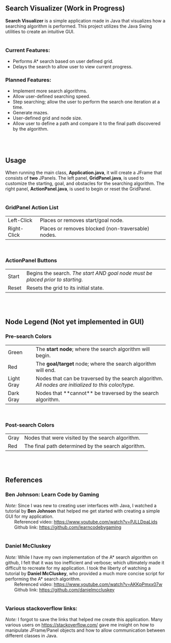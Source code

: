 ## Search Visualizer (Work in Progress)

**Search Visualizer** is a simple application made in Java that visualizes how a searching algorithm is performed. This project utilizes the Java Swing utilities to create an intuitive GUI.<br><br>

### Current Features:
<ul>
<li>Performs A* search based on user defined grid.</li>
<li>Delays the search to allow user to view current progress.</li>
</ul>

### Planned Features:
<ul>
<li>Implement more search algorithms.</li>
<li>Allow user-defined searching speed.</li>
<li>Step searching; allow the user to perform the search one iteration at a time.</li>
<li>Generate mazes.</li>
<li>User-defined grid and node size.</li>
<li>Allow user to define a path and compare it to the final path discovered by the algorithm.</li>
</ul><br><br>

## Usage

When running the main class, **Application.java**, it will create a JFrame that consists of **two** JPanels. The left panel, **GridPanel.java**, is used to customize the starting, goal, and obstacles for the searching algorithm. The right panel, **ActionPanel.java**, is used to begin or reset the GridPanel.<br><br>

### GridPanel Action List
<table>
	<tr>
	<td>Left-Click</td>
	<td>Places or removes start/goal node.</td>
	</tr>
	<tr>
	<td>Right-Click</td>
	<td>Places or removes blocked (non-traversable) nodes.</td>
	</tr>
</table><br>

### ActionPanel Buttons
<table>
	<tr>
	<td>Start</td>
	<td>Begins the search. <i>The start AND goal node must be placed prior to starting.</i></td>
	</tr>
	<tr>
	<td>Reset</td>
	<td>Resets the grid to its initial state.</td>
	</tr>
</table><br><br>

## Node Legend (Not yet implemented in GUI)

### Pre-search Colors
<table>
	<tr>
	<td>Green</td>
	<td>The <b>start node</b>; where the search algorithm will begin.</td>
	</tr>
	<tr>
	<td>Red</td>
	<td>The <b>goal/target</b> node; where the search algorithm will end.</td>
	</tr>
	<tr>
	<td>Light Gray</td>
	<td>Nodes that can be traversed by the search algorithm. <br><i>All nodes are initialized to this color/type.</i></td>
	</tr>
	<tr>
	<td>Dark Gray</td>
	<td>Nodes that **cannot** be traversed by the search algorithm.</td>
	</tr>
</table><br>

### Post-search Colors
<table>
	<tr>
	<td>Gray</td>
	<td>Nodes that were visited by the search algorithm.</td>
	</tr>
	<tr>
	<td>Red</td>
	<td>The final path determined by the search algorithm.</td>
	</tr>
</table><br><br>

## References
### Ben Johnson: Learn Code by Gaming <br>
*Note:* Since I was new to creating user interfaces with Java, I watched a tutorial by <b>Ben Johnson</b> that helped me get started with creating a simple GUI for my application.<br>
&emsp;&emsp;Referenced video: https://www.youtube.com/watch?v=PJLLDpaLjds
&emsp;&emsp;Github link: https://github.com/learncodebygaming <br><br>

### Daniel McCluskey<br>
*Note:* While I have my own implementation of the A* search algorithm on github, I felt that it was too inefficient and verbose; which ultimately made it difficult to recreate for my application. I took the liberty of watching a tutorial by <b>Daniel McCluskey</b>, who provided a much more concise script for performing the A* search algorithm.<br>
&emsp;&emsp;Referenced video: https://www.youtube.com/watch?v=AKKpPmxx07w
&emsp;&emsp;Github link: https://github.com/danielmccluskey <br><br>

### Various stackoverflow links:
*Note:* I forgot to save the links that helped me create this application. Many various users on
https://stackoverflow.com/ gave me insight on how to manipulate JFrame/Panel objects and how to allow communication between different classes in Java.
